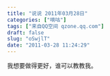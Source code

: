 ```yaml
---
title: "说说 2011年03月28日"
categories: ["嘀咕"]
tags: ["来自QQ空间 qzone.qq.com"]
draft: false
slug: "oSwjlT"
date: "2011-03-28 11:24:29"
---
```


我想要做得更好，谁可以教教我。

